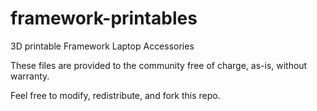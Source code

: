 # framework-printables
3D printable Framework Laptop Accessories

These files are provided to the community free of charge, as-is, without warranty.

Feel free to modify, redistribute, and fork this repo.
